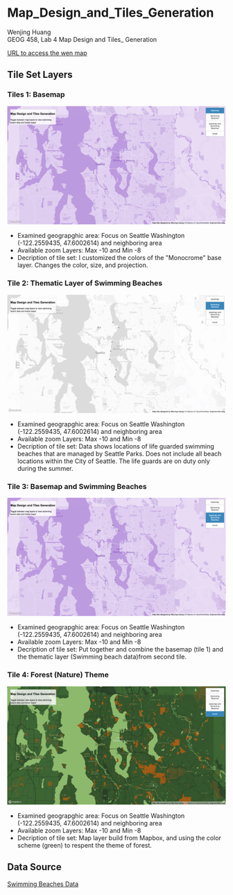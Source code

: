 # Map_Design_and_Tiles_Generation
Wenjing Huang \
GEOG 458, Lab 4 Map Design and Tiles_ Generation

[URL to access the wen map](https://miahuang1.github.io/Map_Design_and_Tiles_Generation/)

## Tile Set Layers
### Tiles 1: Basemap
![Basemap](img/basemap.png)
- Examined geograpghic area: Focus on Seattle Washington (-122.2559435, 47.6002614) and neighboring area
- Available zoom Layers: Max -10 and Min -8
- Decription of tile set: I customized the colors of the "Monocrome" base layer. Changes the color, size, and projection.

### Tile 2: Thematic Layer of Swimming Beaches
![swimming beach](img/swimmingbeaches.png)
- Examined geograpghic area: Focus on Seattle Washington (-122.2559435, 47.6002614) and neighboring area
- Available zoom Layers: Max -10 and Min -8
- Decription of tile set: Data shows locations of life guarded swimming beaches that are managed by Seattle Parks. Does not include all beach locations within the City of Seattle. The life guards are on duty only during the summer.

### Tile 3: Basemap and Swimming Beaches
![basemap and swimming beach](img/basemapandswimmingbeaches.png)
- Examined geograpghic area: Focus on Seattle Washington (-122.2559435, 47.6002614) and neighboring area
- Available zoom Layers: Max -10 and Min -8
- Decription of tile set: Put together and combine the basemap (tile 1) and  the thematic layer (Swimming beach data)from second tile.

### Tile 4: Forest (Nature) Theme
![forest](img/forest.png)
- Examined geograpghic area: Focus on Seattle Washington (-122.2559435, 47.6002614) and neighboring area
- Available zoom Layers: Max -10 and Min -8
- Decription of tile set: Map layer build from Mapbox, and using the color scheme (green) to respent the theme of forest.

## Data Source
[Swimming Beaches Data](https://data-seattlecitygis.opendata.arcgis.com/datasets/SeattleCityGIS::swimming-beaches/about)
